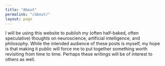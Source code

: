 ```yaml
---
title: "About"
permalink: "/about/"
layout: page
---
```


I will be using this website to publish my (often half-baked, often speculative) thoughts on neuroscience, artificial intelligence, and philosophy. While the intended audience of these posts is myself, my hope is that making it public will force me to put together something worth revisiting from time to time. Perhaps these writings will be of interest to others as well.
